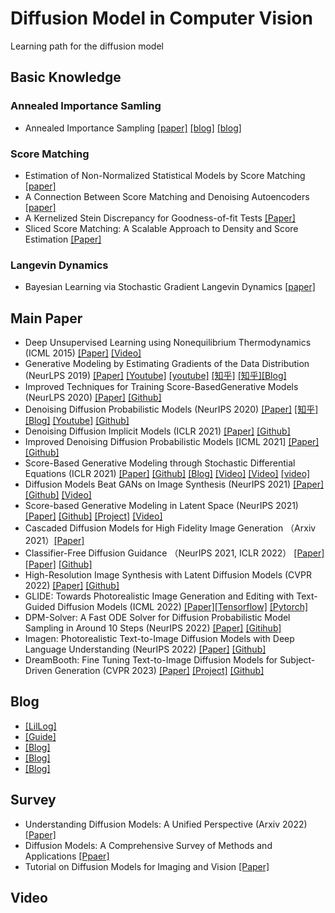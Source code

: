 # Diffusion Model in Computer Vision
Learning path for the diffusion model
## Basic Knowledge
### Annealed Importance Samling
- Annealed Importance Sampling [[paper]](https://arxiv.org/pdf/physics/9803008.pdf) [[blog]](https://agustinus.kristia.de/techblog/2017/12/23/annealed-importance-sampling/) [[blog]](http://johnreid.github.io/2018/12/hais)
### Score Matching
- Estimation of Non-Normalized Statistical Models by Score Matching [[paper]](https://www.jmlr.org/papers/volume6/hyvarinen05a/hyvarinen05a.pdf)
- A Connection Between Score Matching and Denoising Autoencoders [[paper]](https://www.iro.umontreal.ca/~vincentp/Publications/smdae_techreport.pdf)
- A Kernelized Stein Discrepancy for Goodness-of-fit Tests [[Paper]](https://arxiv.org/pdf/1602.03253.pdf)
- Sliced Score Matching: A Scalable Approach to Density and Score Estimation [[Paper]](https://arxiv.org/pdf/1905.07088.pdf)
### Langevin Dynamics
- Bayesian Learning via Stochastic Gradient Langevin Dynamics [[paper]](https://www.stats.ox.ac.uk/~teh/research/compstats/WelTeh2011a.pdf)
## Main Paper
- Deep Unsupervised Learning using Nonequilibrium Thermodynamics (ICML 2015) [[Paper]](https://arxiv.org/pdf/1503.03585.pdf) [[Video]](https://www.youtube.com/watch?v=XLzhbXeK-Os)
- Generative Modeling by Estimating Gradients of the Data Distribution (NeurLPS 2019) [[Paper]](https://arxiv.org/pdf/1907.05600.pdf) [[Youtube]](https://www.youtube.com/watch?v=8TcNXi3A5DI) [[youtube]](https://www.youtube.com/watch?v=nv-WTeKRLl0) [[知乎]](https://zhuanlan.zhihu.com/p/622285474) [[知乎]](https://zhuanlan.zhihu.com/p/597490389)[[Blog]](https://yang-song.net/blog/2021/score/)
- Improved Techniques for Training Score-BasedGenerative Models (NeurLPS 2020) [[Paper]](https://arxiv.org/pdf/2006.09011.pdf) [[Github]](https://github.com/ermongroup/ncsnv2)
- Denoising Diffusion Probabilistic Models (NeurIPS 2020) [[Paper]](https://arxiv.org/pdf/2006.11239.pdf) [[知乎]](https://zhuanlan.zhihu.com/p/619210083) [[Blog]](https://towardsdatascience.com/understanding-the-denoising-diffusion-probabilistic-model-the-socratic-way-445c1bdc5756) [[Youtube]](https://www.youtube.com/watch?v=FI0fvct0_qU) [[Github]](https://github.com/lucidrains/denoising-diffusion-pytorch)
- Denoising Diffusion Implicit Models (ICLR 2021) [[Paper]](https://arxiv.org/pdf/2010.02502.pdf) [[Github]](https://github.com/ermongroup/ddim)
- Improved Denoising Diffusion Probabilistic Models [ICML 2021] [[Paper]](https://arxiv.org/pdf/2102.09672.pdf) [[Github]](https://github.com/openai/improved-diffusion)
- Score-Based Generative Modeling through Stochastic Differential Equations (ICLR 2021) [[Paper]](https://arxiv.org/pdf/2011.13456.pdf) [[Github]](https://github.com/yang-song/score_sde) [[Blog]](https://yang-song.net/blog/2021/score/) [[Video]](https://www.youtube.com/watch?v=L9ZegT87QK8&t=9s) [[Video]](https://www.youtube.com/watch?v=wMmqCMwuM2Q) [[video]](https://www.techbeat.net/talk-info?id=509&utm_campaign=0413%E5%AE%8B%E9%A3%8F&utm_medium=%E7%9F%A5%E4%B9%8E&utm_source=%E7%9F%A5%E4%B9%8E&gio_link_id=QReMA5LR)
- Diffusion Models Beat GANs on Image Synthesis (NeurIPS 2021) [[Paper]](https://arxiv.org/pdf/2105.05233.pdf) [[Github]](https://github.com/openai/guided-diffusion) [[Video]](https://www.youtube.com/watch?v=W-O7AZNzbzQ&t=2s)
- Score-based Generative Modeling in Latent Space (NeurIPS 2021) [[Paper]](https://arxiv.org/pdf/2106.05931.pdf) [[Github]](https://github.com/NVlabs/LSGM) [[Project]](https://nvlabs.github.io/LSGM/) [[Video]](https://www.youtube.com/watch?v=RcAoYs6M-o0)
- Cascaded Diffusion Models for High Fidelity Image Generation （Arxiv 2021）[[Paper]](https://arxiv.org/pdf/2106.15282.pdf)
- Classifier-Free Diffusion Guidance （NeurIPS 2021, ICLR 2022） [[Paper]](https://openreview.net/pdf?id=qw8AKxfYbI) [[Paper]](/https://arxiv.org/pdf/2207.12598.pdf) [[Github]](https://github.com/lucidrains/classifier-free-guidance-pytorch)
- High-Resolution Image Synthesis with Latent Diffusion Models (CVPR 2022) [[Paper]](https://arxiv.org/pdf/2112.10752.pdf) [[Github]](https://github.com/CompVis/latent-diffusion)
- GLIDE: Towards Photorealistic Image Generation and Editing with Text-Guided Diffusion Models (ICML 2022) [[Paper]](https://arxiv.org/pdf/2112.10741.pdf)[[Tensorflow]](https://github.com/openai/glide-text2im) [[Pytorch]](https://github.com/lucidrains/denoising-diffusion-pytorch)
- DPM-Solver: A Fast ODE Solver for Diffusion Probabilistic Model Sampling in Around 10 Steps (NeurIPS 2022) [[Paper]](https://arxiv.org/pdf/2206.00927.pdf) [[Gitihub]](https://github.com/LuChengTHU/dpm-solver)
- Imagen: Photorealistic Text-to-Image Diffusion Models with Deep Language Understanding (NeurIPS 2022) [[Paper]](https://arxiv.org/pdf/2205.11487.pdf) [[Github]](https://github.com/lucidrains/imagen-pytorch)
- DreamBooth: Fine Tuning Text-to-Image Diffusion Models for Subject-Driven Generation (CVPR 2023) [[Paper]](https://arxiv.org/pdf/2208.12242.pdf) [[Project]](https://dreambooth.github.io/) [[Github]](https://github.com/XavierXiao/Dreambooth-Stable-Diffusion)
## Blog
- [[LilLog]](https://lilianweng.github.io/posts/2021-07-11-diffusion-models/#nice)
- [[Guide]](https://scale.com/guides/diffusion-models-guide#diffusion-models:-why-are-they-important?)
- [[Blog]](https://browser.alibaba-inc.com/?Url=http://www.zhangzhenhu.com/aigc/ddim.html)
- [[Blog]](https://priorkexue.fm/archives/9181)
- [[Blog]](https://www.assemblyai.com/blog/diffusion-models-for-machine-learning-introduction/)
## Survey
- Understanding Diffusion Models: A Unified Perspective (Arxiv 2022) [[Paper]](https://arxiv.org/pdf/2208.11970.pdf)
- Diffusion Models: A Comprehensive Survey of Methods and Applications [[Ppaer]](https://arxiv.org/pdf/2209.00796.pdf)
- Tutorial on Diffusion Models for Imaging and Vision [[Paper]](https://arxiv.org/abs/2403.18103)
## Video
